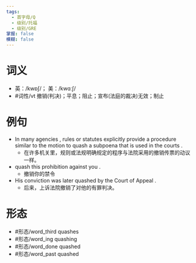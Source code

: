 ```yaml
---
tags:
  - 首字母/Q
  - 级别/托福
  - 级别/GRE
掌握: false
模糊: false
---
```

# 词义
- 英：/kwɒʃ/； 美：/kwɑːʃ/
- #词性/vt  撤销(判决)；平息；阻止；宣布(法庭的裁决)无效；制止
# 例句
- In many agencies , rules or statutes explicitly provide a procedure similar to the motion to quash a subpoena that is used in the courts .
	- 在许多机关里，规则或法规明确规定的程序与法院采用的撤销传票的动议一样。
- quash this prohibition against you .
	- 撤销你的禁令
- His conviction was later quashed by the Court of Appeal .
	- 后来，上诉法院撤销了对他的有罪判决。
# 形态
- #形态/word_third quashes
- #形态/word_ing quashing
- #形态/word_done quashed
- #形态/word_past quashed

